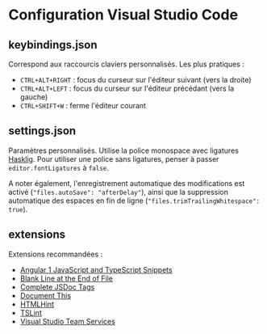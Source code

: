 # Configuration Visual Studio Code

## keybindings.json

Correspond aux raccourcis claviers personnalisés. Les plus pratiques :

* `CTRL+ALT+RIGHT` : focus du curseur sur l'éditeur suivant (vers la droite)
* `CTRL+ALT+LEFT` : focus du curseur sur l'éditeur précédant (vers la gauche)
* `CTRL+SHIFT+W` : ferme l'éditeur courant

## settings.json

Paramètres personnalisés. Utilise la police monospace avec ligatures [Hasklig](https://github.com/i-tu/Hasklig). Pour utiliser une police sans ligatures, penser à passer `editor.fontLigatures` à `false`.

A noter également, l'enregistrement automatique des modifications est activé (`"files.autoSave": "afterDelay"`), ainsi que la suppression automatique des espaces en fin de ligne (`"files.trimTrailingWhitespace": true`).

## extensions

Extensions recommandées :

* [Angular 1 JavaScript and TypeScript Snippets](https://marketplace.visualstudio.com/items?itemName=johnpapa.Angular1)
* [Blank Line at the End of File](https://marketplace.visualstudio.com/items?itemName=riccardoNovaglia.missinglineendoffile)
* [Complete JSDoc Tags](https://marketplace.visualstudio.com/items?itemName=HookyQR.JSDocTagComplete)
* [Document This](https://marketplace.visualstudio.com/items?itemName=joelday.docthis)
* [HTMLHint](https://marketplace.visualstudio.com/items?itemName=mkaufman.HTMLHint)
* [TSLint](https://marketplace.visualstudio.com/items?itemName=eg2.tslint)
* [Visual Studio Team Services](https://marketplace.visualstudio.com/items?itemName=ms-vsts.team)
